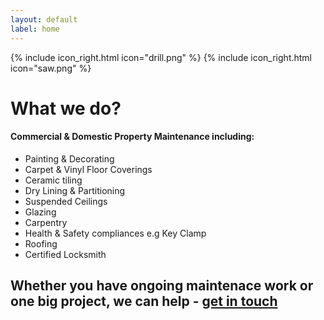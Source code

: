 ```yaml
---
layout: default
label: home
---
```

{% include icon_right.html icon="drill.png" %}
{% include icon_right.html icon="saw.png" %}

# What we do?

#### Commercial & Domestic Property Maintenance including:
- Painting & Decorating
- Carpet & Vinyl Floor Coverings
- Ceramic tiling
- Dry Lining & Partitioning
- Suspended Ceilings
- Glazing
- Carpentry
- Health & Safety compliances e.g Key Clamp
- Roofing
- Certified Locksmith

## Whether you have ongoing maintenace work or one big project, we can help - [get in touch](/contact)

